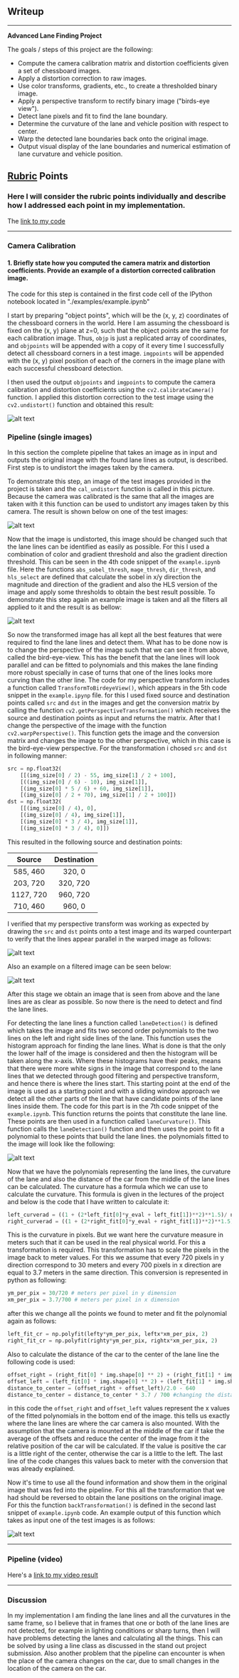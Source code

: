 ## Writeup 
---

**Advanced Lane Finding Project**

The goals / steps of this project are the following:

* Compute the camera calibration matrix and distortion coefficients given a set of chessboard images.
* Apply a distortion correction to raw images.
* Use color transforms, gradients, etc., to create a thresholded binary image.
* Apply a perspective transform to rectify binary image ("birds-eye view").
* Detect lane pixels and fit to find the lane boundary.
* Determine the curvature of the lane and vehicle position with respect to center.
* Warp the detected lane boundaries back onto the original image.
* Output visual display of the lane boundaries and numerical estimation of lane curvature and vehicle position.

[//]: # (Image References)

[image1]: ./output_images/chess_undistort.png "Undistorted"
[image2]: ./output_images/test_undistort.png "Road Transformed"
[image3]: ./output_images/test_filtered.png "Binary Example"
[image4]: ./output_images/test_birdeye.png "Warp Example"
[image5]: ./output_images/filtered_birdeye.png "Warp Example1"
[image6]: ./output_images/original_lanes_detected.png "Fit Visual"
[image7]:  ./output_images/complete_pipeline.png "Output"
[video1]: ./project_video.mp4 "Video"

## [Rubric](https://review.udacity.com/#!/rubrics/571/view) Points

### Here I will consider the rubric points individually and describe how I addressed each point in my implementation.  

 The [link to my code](https://github.com/arm041/CarND-Advanced-Lane-Lines/blob/master/examples/example.ipynb) 

---

### Camera Calibration

#### 1. Briefly state how you computed the camera matrix and distortion coefficients. Provide an example of a distortion corrected calibration image.

The code for this step is contained in the first code cell of the IPython notebook located in "./examples/example.ipynb" 

I start by preparing "object points", which will be the (x, y, z) coordinates of the chessboard corners in the world. Here I am assuming the chessboard is fixed on the (x, y) plane at z=0, such that the object points are the same for each calibration image.  Thus, `objp` is just a replicated array of coordinates, and `objpoints` will be appended with a copy of it every time I successfully detect all chessboard corners in a test image.  `imgpoints` will be appended with the (x, y) pixel position of each of the corners in the image plane with each successful chessboard detection.  

I then used the output `objpoints` and `imgpoints` to compute the camera calibration and distortion coefficients using the `cv2.calibrateCamera()` function. I applied this distortion correction to the test image using the `cv2.undistort()` function and obtained this result: 

![alt text][image1]

### Pipeline (single images)

In this section the complete pipeline that takes an image as in input and outputs the original image with the found lane lines as output, is described. First step is to undistort the images taken by the camera. 

To demonstrate this step, an image of the test images provided in the project is taken and the `cal_undistort` function is called in this picture. Because the camera was calibrated is the same that all the images are taken with it this function can be used to undistort any images taken by this camera. The result is shown below on one of the test images: 

![alt text][image2]

Now that the image is undistorted, this image should be changed such that the lane lines can be identified as easily as possible. For this I used a combination of color and gradient threshold and also the gradient direction threshold. This can be seen in the 4th code snippet of the `example.ipynb` file. Here the functions `abs_sobel_thresh`, `mage_thresh`, `dir_thresh`, and `hls_select` are defined that calculate the sobel in x/y direction the magnitude and direction of the gradient and also the HLS version of the image and apply some thresholds to obtain the best result possible. 
To demonstrate this step again an example image is taken and all the filters all applied to it and the result is as bellow: 

![alt text][image3]

So now the transformed image has all kept all the best features that were required to find the lane lines and detect them. What has to be done now is to change the perspective of the image such that we can see it from above, called the bird-eye-view. This has the benefit that the lane lines will look parallel and can be fitted to polynomials and this makes the lane finding more robust specially in case of turns that one of the lines looks more curving than the other line. 
The code for my perspective transform includes a function called `TransformToBirdeyeView()`, which appears in the 5th code snippet in the `example.ipynp` file. for this I used fixed source and destination points called `src` and `dst` in the images and get the conversion matrix by calling the function `cv2.getPerspectiveTransformation()` which receives the source and destination points as input and returns the matrix. After that I change the perspective of the image with the function `cv2.warpPerspective()`. This function gets the image and the conversion matrix and changes the image to the other perspective, which in this case is the bird-eye-view perspective. For the transformation i chosed `src` and `dst` in following manner:

```python
src = np.float32(
    [[(img_size[0] / 2) - 55, img_size[1] / 2 + 100],
    [((img_size[0] / 6) - 10), img_size[1]],
    [(img_size[0] * 5 / 6) + 60, img_size[1]],
    [(img_size[0] / 2 + 70), img_size[1] / 2 + 100]])
dst = np.float32(
    [[(img_size[0] / 4), 0],
    [(img_size[0] / 4), img_size[1]],
    [(img_size[0] * 3 / 4), img_size[1]],
    [(img_size[0] * 3 / 4), 0]])
```

This resulted in the following source and destination points:

| Source        | Destination   | 
|:-------------:|:-------------:| 
| 585, 460      | 320, 0        | 
| 203, 720      | 320, 720      |
| 1127, 720     | 960, 720      |
| 710, 460      | 960, 0        |

I verified that my perspective transform was working as expected by drawing the `src` and `dst` points onto a test image and its warped counterpart to verify that the lines appear parallel in the warped image as follows:

![alt text][image4]


Also an example on a filtered image can be seen below: 

![alt text][image5]

After this stage we obtain an image that is seen from above and the lane lines are as clear as possible. So now there is the need to detect and find the lane lines. 

For detecting the lane lines a function called `laneDetection()` is defined which takes the image and fits two second order polynomials to the two lines on the left and right side lines of the lane. This function uses the histogram approach for finding the lane lines. What is done is that the only the lower half of the image is considered and then the histogram will be taken along the x-axis. Where these histograms have their peaks, means that there were more white signs in the image that correspond to the lane lines that we detected through good filtering and perspective transform, and hence there is where the lines start. This starting point at the end of the image is used as a starting point and with a sliding window approach we detect all the other parts of the line that have candidate points of the lane lines inside them. The code for this part is in the 7th code snippet of the `example.ipynb`. This function returns the points that constitute the lane line. These points are then used in a function called `laneCurvature()`. This function calls the `laneDetection()` function and then uses the point to fit a polynomial to these points that build the lane lines. the polynomials fitted to the image will look like the following: 

![alt text][image6]

Now that we have the polynomials representing the lane lines, the curvature of the lane and also the distance of the car from the middle of the lane lines can be calculated. The curvature has a formula which we can use to calculate the curvature. This formula is given in the lectures of the project and below is the code that I have written to calculate it: 
```python
left_curverad = ((1 + (2*left_fit[0]*y_eval + left_fit[1])**2)**1.5)/ np.absolute(2*left_fit[0])
right_curverad = ((1 + (2*right_fit[0]*y_eval + right_fit[1])**2)**1.5) / np.absolute(2*right_fit[0])
```
This is the curvature in pixels. But we want here the curvature measure in meters such that it can be used in the real physical world. For this a transformation is required. This transformation has to scale the pixels in the image back to meter values. For this we assume that every 720 pixels in y direction correspond to 30 meters and every 700 pixels in x direction are equal to 3.7 meters in the same direction. This conversion is represented in python as following: 
```python
ym_per_pix = 30/720 # meters per pixel in y dimension
xm_per_pix = 3.7/700 # meters per pixel in x dimension
```
after this we change all the points we found to meter and fit the polynomial again as follows: 
``` python
left_fit_cr = np.polyfit(lefty*ym_per_pix, leftx*xm_per_pix, 2)
right_fit_cr = np.polyfit(righty*ym_per_pix, rightx*xm_per_pix, 2)
```

Also to calculate the distance of the car to the center of the lane line the following code is used: 
```python
offset_right = (right_fit[0] * img.shape[0] ** 2) + (right_fit[1] * img.shape[0]) + right_fit[2]
offset_left = (left_fit[0] * img.shape[0] ** 2) + (left_fit[1] * img.shape[0]) + left_fit[2]
distance_to_center = (offset_right + offset_left)/2.0 - 640
distance_to_center = distance_to_center * 3.7 / 700 #changing the distance to m
```
in this code the `offset_right` and `offset_left` values represent the x values of the fitted polynomials in the bottom end of the image. this tells us exactly where the lane lines are where the car camera is also mounted. With the assumption that the camera is mounted at the middle of the car if take the average of the offsets and reduce the center of the image from it the relative position of the car will be calculated. If the value is positive the car is a little right of the center, otherwise the car is a little to the left. The last line of the code changes this values back to meter with the conversion that was already explained. 

Now it's time to use all the found information and show them in the original image that was fed into the pipeline. For this all the transformation that we had should be reversed to obtain the lane positions on the original image. For this the function `backTransformation()` is defined in the second last snippet of `example.ipynb` code. 
An example output of this function which takes as input one of the test images is as follows: 

![alt text][image7]

---

### Pipeline (video)

Here's a [link to my video result](./project_video_output.mp4)

---

### Discussion

In my implementation I am finding the lane lines and all the curvatures in the same frame, so I believe that in frames that one or both of the lane lines are not detected, for example in lighting conditions or sharp turns, then I will have problems detecting the lanes and calculating all the things. This can be solved by using a line class as discussed in the stand out project submission. 
Also another problem that the pipeline can encounter is when the place of the camera changes on the car, due to small changes in the location of the camera on the car. 

